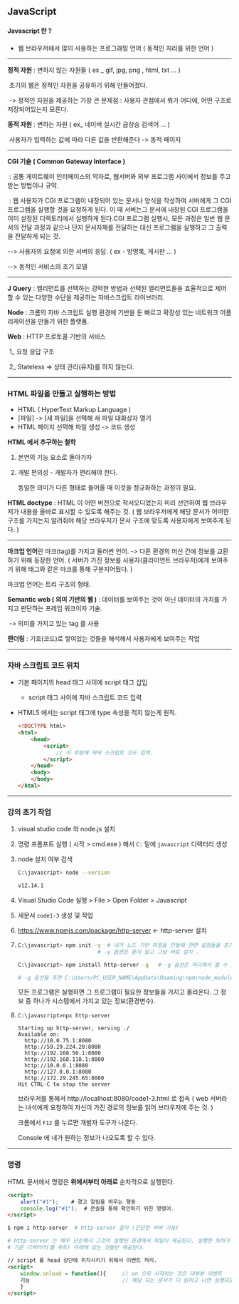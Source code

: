 ## JavaScript 

#### Javascript 란 ? 

- 웹 브라우저에서 많이 사용하는 프로그래밍 언어 ( 동적인 처리를 위한 언어 )

---

**정적 자원** : 변하지 않는 자원들 ( ex _ gif, jpg, png , html, txt ... )

​	초기의 웹은 정적인 자원을 공유하기 위해 만들어졌다. 

​	-> 정적인 자원을 제공하는 가장 큰 문제점 : 사용자 관점에서 뭐가 어디에, 어떤 구조로 저장되어있는지 모른다. 

**동적 자원** : 변하는 자원 ( ex_ 네이버 실시간 급상승 검색어 ... )

​	사용자가 입력하는 값에 따라 다른 값을 반환해준다 -> 동적 페이지 

---

**CGI 기술 ( Common Gateway Interface )**  

​	: 공통 게이트웨이 인터페이스의 약자로, 웹서버와 외부 프로그램 사이에서 정보를 주고 받는 방법이나 규약.  

​	: 웹 사용자가 CGI 프로그램이 내장되어 있는 문서나 양식을 작성하여 서버에게 그 CGI 프로그램을 실행할 것을 요청하게 된다. 이 때 서버는그 문서에 내장된 CGI 프로그램을 이미 설정된 디렉토리에서 실행하게 된다.CGI 프로그램 실행시, 모든 과정은 일반 웹 문서의 전달 과정과 같으나 단지 문서자체를 전달하는 대신 프로그램을 실행하고 그 출력을 전달하게 되는 것. 

--> 사용자의 요청에 의한 서버의 응답. ( ex - 방명록, 게시판 ... )

--> 동적인 서비스의 초기 모델 

---

**J Query** : 엘리먼트를 선택하는 강력한 방법과 선택된 엘리먼트들을 효율적으로 제어할 수 있는 다양한 수단을 제공하는 자바스크립트 라이브러리. 

**Node** : 크롬의 자바 스크립트 실행 환경에 기반을 둔 빠르고 확장성 있는 네트워크 어플리케이션을 만들기 위한 플랫폼.  

**Web** : HTTP 프로토콜 기반의 서비스 

​		   1_ 요청 응답 구조 

​		   2_ Stateless => 상태 관리(유지)를 하지 않는다. 

---

### HTML 파일을 만들고 실행하는 방법 

- HTML ( HyperText Markup Language )
- [파일] -> [새 파일]을 선택해 새 파일 대화상자 열기 
- HTML 페이지 선택해 파일 생성 -> 코드 생성 



**HTML 에서 추구하는 철학** 	

 1. 본연의 기능 요소로 돌아가자

 2. 개발 편의성 - 개발자가 편리해야 한다. 

    동일한 의미가 다른 형태로 들어올 때 이것을 정규화하는 과정이 필요.



**HTML doctype** : HTML 이 어떤 버전으로 작서오디었는지 미리 선언하여 웹 브라우저가 내용을 올바로 표시할 수 있도록 해주는 것. ( 웹 브라우저에게 해당 문서가 어떠한 구조를 가지는지 알려줘야 해당 브라우저가 문서 구조에 맞도록 사용자에게 보여주게 된다.  )

---

**마크업 언어**란 마크(tag)를 가지고 둘러싼 언어. -> 다른 환경의 머신 간에 정보를 교환하기 위해 등장한 언어. ( 서버가 가진 정보를 사용자(클라이언트 브라우저)에게 보여주기 위해 태그와 같은 마크를 통해 구분지어뒀다. )

마크업 언어는 트리 구조의 형태. 



**Semantic web ( 의미 기반의 웹 )** :  데이터를 보여주는 것이 아닌 데이터의 가치를 가지고 판단하는 프레임 워크이자 기술. 

​		-> 의미를 가지고 있는 tag 를 사용 



**랜더링** : 기호(코드)로 쌓여있는 것들을 해석해서 사용자에게 보여주는 작업 

---

### 자바 스크립트 코드 위치

- 기본 페이지의 head 태그 사이에 script 태그 삽입 
  
  - script 태그 사이에 자바 스크립트 코드 입력 
  
- HTML5 에서는 script 태그에 type 속성을 적지 않는게 원칙. 

  ```html
  <!DOCTYPE html>
  <html>
      <head>
          <script>
              // 이 부분에 자바 스크립트 코드 입력. 
          </script>       
      </head>
      <body>
      </body>
  </html>
  ```

---

### 강의 초기 작업 

1. visual studio code 와 node.js 설치 

2. 명령 프롬프트 실행 ( 시작 > cmd.exe ) 해서 `C:` 밑에 `javascript` 디렉터리 생성 

3. node 설치 여부 검색 

   ```bash
   C:\javascript> node --version
   
   v12.14.1
   ```

4. Visual Studio Code 실행 > File > Open Folder > Javascript 

5. 새문서 `code1-3` 생성 및 작업

6. https://www.npmjs.com/package/http-server   <- http-server 설치 

7. ```bash
   C:\javascript> npm init -y  # 내가 노드 기반 파일을 만들때 관련 설정들을 초기화하는 작업.
   							# -y 옵션은 묻지 않고 그냥 바로 설치 .
   ```

   ```bash
   C:\javascript> npm install http-server -g   # -g 옵션은 어디에서 쓸 수 있도록 전역으로 설치.
   
   # -g 옵션을 주면 C:\Users/PC_USER_NAME\AppData\Roaming\npm\node_modules 경로에 설치된다.
   ```

   모든 프로그램은 실행하면 그 프로그램이 필요한 정보들을 가지고 올라온다. 그 정보 중 하나가 시스템에서 가지고 있는 정보(환경변수). 

8. ```basic
   C:\javascript>npx http-server
   
   Starting up http-server, serving ./
   Available on:
     http://10.0.75.1:8080
     http://59.29.224.20:8080
     http://192.168.56.1:8080
     http://192.168.118.1:8080
     http://10.0.0.1:8080
     http://127.0.0.1:8080
     http://172.29.245.65:8080
   Hit CTRL-C to stop the server
   ```

   브라우저를 통해서 http://localhost:8080/code1-3.html 로 접속 ( web 서버라는 녀석에게 요청하여 자신이 가진 경로의 정보를 읽어 브라우저에 주는 것. )

   크롬에서 `F12` 를 누르면 개발자 도구가 나온다. 

   Console 에 내가 원하는 정보가 나오도록 할 수 있다. 

---

### 명령 

HTML 문서에서 명령은 **위에서부터 아래로** 순차적으로 실행한다. 

```html
<script>
	alert("#1"); 	# 경고 알림을 띄우는 행동 
    console.log("#1"); 	# 콘솔을 통해 확인하기 위한 명령어. 
</script>
```

```bash
$ npm i http-server  # http-server 설치 (간단한 서버 기능)

# http-server 는 매우 단순해서 그것이 실행된 환경에서 파일이 제공된다. 실행한 위치가 웹루트가 된다. 
# 기준 디렉터리(웹 루트) 아래에 있는 것들만 제공한다. 
```

```html
// script 를 head 상단에 위치시키기 위해서 이벤트 처리. 
<script>
    window.onload = function(){		// on 으로 시작하는 것은 대부분 이벤트 
	기능 							   // 해당 되는 문서가 다 읽히고 나면 실행되도록 한다. 
	}
</script>
```

